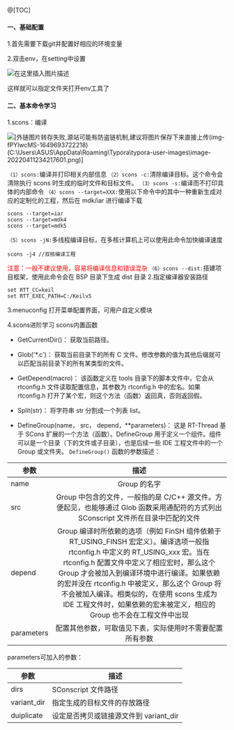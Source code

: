 ﻿@[TOC]

#### 一、基础配置

1.首先需要下载git并配置好相应的环境变量

2.双击env，在setting中设置

![在这里插入图片描述](https://img-blog.csdnimg.cn/709a490d50c24945a2b06409d51b3209.png?x-oss-process=image/watermark,type_d3F5LXplbmhlaQ,shadow_50,text_Q1NETiBA5Lul5pS-Xw==,size_20,color_FFFFFF,t_70,g_se,x_16)


这样就可以指定文件夹打开env工具了

#### 二、基本命令学习

1.scons：编译

![\[外链图片转存失败,源站可能有防盗链机制,建议将图片保存下来直接上传(img-fPYlwcMS-1649693722218)(C:\Users\ASUS\AppData\Roaming\Typora\typora-user-images\image-20220411234217601.png)\]](https://img-blog.csdnimg.cn/976aba29a258481d9128f4b984f78139.png?x-oss-process=image/watermark,type_d3F5LXplbmhlaQ,shadow_50,text_Q1NETiBA5Lul5pS-Xw==,size_20,color_FFFFFF,t_70,g_se,x_16)

`（1）scons:`编译并打印相关内部信息
`（2）scons -c:`清除编译目标。这个命令会清除执行 scons 时生成的临时文件和目标文件。
`（3）scons -s:`编译而不打印具体的内部命令
`（4）scons --target=XXX:`使用以下命令中的其中一种重新生成对应的定制化的工程，然后在 mdk/iar 进行编译下载

```
scons --target=iar
scons --target=mdk4
scons --target=mdk5
```

`（5）scons -jN:`多线程编译目标，在多核计算机上可以使用此命令加快编译速度

```
scons -j4 //双核编译工程
```

<font color=red>注意：一般不建议使用，容易将编译信息和错误混杂</font>
`（6）scons --dist:`搭建项目框架，使用此命令会在 BSP 目录下生成 dist 目录
2.指定编译器安装路径

````
set RTT_CC=keil
set RTT_EXEC_PATH=C:/Keilv5
````

3.menuconfig 
打开菜单配置界面，可用户自定义模块

4.scons进阶学习
scons内置函数

* GetCurrentDir()：
  获取当前路径。

* Glob('*.c')：
  获取当前目录下的所有 C 文件。修改参数的值为其他后缀就可以匹配当前目录下的所有某类型的文件。

* GetDepend(macro)：
  该函数定义在 tools 目录下的脚本文件中，它会从 rtconfig.h 文件读取配置信息，其参数为 rtconfig.h 中的宏名。如果 rtconfig.h 打开了某个宏，则这个方法（函数）返回真，否则返回假。

* Split(str)：
  将字符串 str 分割成一个列表 list。

* DefineGroup(name， src， depend，**parameters)：
  这是 RT-Thread 基于 SCons 扩展的一个方法（函数）。DefineGroup 用于定义一个组件。组件可以是一个目录（下的文件或子目录），也是后续一些 IDE 工程文件中的一个 Group 或文件夹。
  `DefineGroup()`  函数的参数描述：

| <strong>参数</strong> |                    <strong>描述</strong>                     |
| --------------------- | :----------------------------------------------------------: |
| name                  |                         Group 的名字                         |
| src                   | Group 中包含的文件，一般指的是 C/C++ 源文件。方便起见，也能够通过 Glob 函数采用通配符的方式列出 SConscript 文件所在目录中匹配的文件 |
| depend                | Group 编译时所依赖的选项（例如 FinSH 组件依赖于 RT_USING_FINSH 宏定义）。编译选项一般指 rtconfig.h 中定义的 RT_USING_xxx 宏。当在 rtconfig.h 配置文件中定义了相应宏时，那么这个 Group 才会被加入到编译环境中进行编译。如果依赖的宏并没在 rtconfig.h 中被定义，那么这个 Group 将不会被加入编译。相类似的，在使用 scons 生成为 IDE 工程文件时，如果依赖的宏未被定义，相应的 Group 也不会在工程文件中出现 |
| parameters            |   配置其他参数，可取值见下表，实际使用时不需要配置所有参数   |

parameters可加入的参数：

| <strong>参数</strong> | <strong>描述</strong>                  |
| --------------------- | -------------------------------------- |
| dirs                  | SConscript 文件路径                    |
| variant_dir           | 指定生成的目标文件的存放路径           |
| duiplicate            | 设定是否拷贝或链接源文件到 variant_dir |


